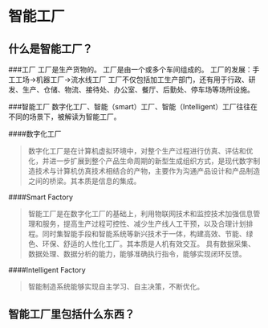 # 智能工厂

## 什么是智能工厂？

###工厂
工厂是生产货物的。
工厂是由一个或多个车间组成的。
工厂的发展：手工工场→机器工厂→流水线工厂
工厂不仅包括加工生产部门，还有用于行政、研发、生产、仓储、物流、接待处、办公室、餐厅、后勤处、停车场等场所设施。

###智能工厂
数字化工厂、智能（smart）工厂、智能（Intelligent）工厂往往在不同的场景下，被解读为智能工厂。

####数字化工厂
>数字化工厂是在计算机虚拟环境中，对整个生产过程进行仿真、评估和优化，并进一步扩展到整个产品生命周期的新型生成组织方式，是现代数字制造技术与计算机仿真技术相结合的产物，主要作为沟通产品设计和产品制造之间的桥梁。其本质是信息的集成。

####Smart Factory
>智能工厂是在数字化工厂的基础上，利用物联网技术和监控技术加强信息管理和服务，提高生产过程可控性、减少生产线人工干预，以及合理计划排程。同时集智能手段和智能系统等新兴技术于一体，构建高效、节能、绿色、环保、舒适的人性化工厂。其本质是人机有效交互。
具有数据采集、数据处理、数据分析的能力，能够准确执行指令，能够实现闭环反馈。

####Intelligent Factory
>智能制造系统能够实现自主学习、自主决策，不断优化。

## 智能工厂里包括什么东西？